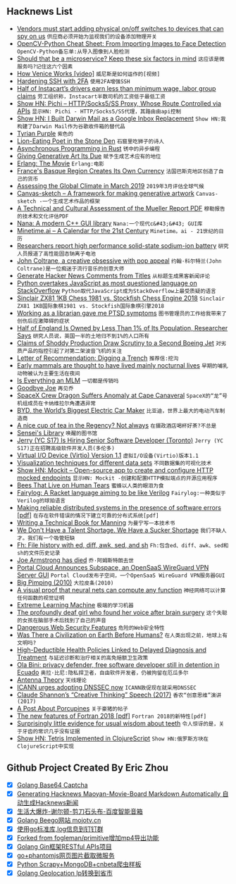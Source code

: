 ## Hacknews List


- [Vendors must start adding physical on/off switches to devices that can spy on us](https://larrysanger.org/2019/04/vendors-must-start-adding-physical-on-off-switches-to-devices-that-can-spy-on-us/)  `供应商必须开始为监视我们的设备添加物理开关`
- [OpenCV-Python Cheat Sheet: From Importing Images to Face Detection](https://heartbeat.fritz.ai/opencv-python-cheat-sheet-from-importing-images-to-face-detection-52919da36433)  `OpenCV-Python备忘单:从导入图像到人脸检测`
- [Should that be a microservice? Keep these six factors in mind](https://content.pivotal.io/blog/should-that-be-a-microservice-keep-these-six-factors-in-mind)  `这应该是微服务吗?记住这六个因素`
- [How Venice Works [video]](https://vimeo.com/21688538)  `威尼斯是如何运作的[视频]`
- [Hardening SSH with 2FA](https://gist.github.com/lizthegrey/9c21673f33186a9cc775464afbdce820)  `使用2FA增强SSH`
- [Half of Instacart’s drivers earn less than minimum wage, labor group claims](https://www.fastcompany.com/90337972/half-of-instacarts-drivers-earn-less-than-minimum-wage-labor-group-claims)  `劳工组织称，Instacart半数司机的工资低于最低工资`
- [Show HN: Pichi – HTTP/Socks5/SS Proxy, Whose Route Controlled via APIs](https://github.com/pichi-router/pichi)  `显示HN: Pichi - HTTP/Socks5/SS代理，其路由由api控制`
- [Show HN: I Built Darwin Mail as a Google Inbox Replacement](https://www.darwinmail.app)  `Show HN:我构建了Darwin Mail作为谷歌收件箱的替代品`
- [Tyrian Purple](https://believermag.com/logger/vintage-tech-4-tyrian-purple/)  `紫色的`
- [Lion-Eating Poet in the Stone Den](https://en.wikipedia.org/wiki/Lion-Eating_Poet_in_the_Stone_Den)  `石窟里吃狮子的诗人`
- [Asynchronous Programming in Rust](https://blog.yoshuawuyts.com/runtime/)  `锈中的异步编程`
- [Giving Generative Art Its Due](https://www.artnome.com/news/2019/4/17/giving-generative-art-its-due)  `赋予生成艺术应有的地位`
- [Erlang: The Movie](https://www.youtube.com/watch?v=BXmOlCy0oBM)  `Erlang:电影`
- [France&#39;s Basque Region Creates Its Own Currency](http://www.bbc.com/travel/story/20190418-the-french-region-with-a-new-currency)  `法国巴斯克地区创造了自己的货币`
- [Assessing the Global Climate in March 2019](https://www.ncei.noaa.gov/news/global-climate-201903)  `2019年3月评估全球气候`
- [Canvas-sketch – A framework for making generative artwork](https://github.com/mattdesl/canvas-sketch)  `Canvas-sketch -一个生成艺术作品的框架`
- [A Technical and Cultural Assessment of the Mueller Report PDF](https://www.pdfa.org/a-technical-and-cultural-assessment-of-the-mueller-report-pdf/)  `穆勒报告的技术和文化评估PDF`
- [Nana: A modern C&#43;&#43; GUI library](http://nanapro.org/)  `Nana:一个现代c&#43;&#43; GUI库`
- [Minetime.ai – A Calendar for the 21st Century](https://minetime.ai/)  `Minetime。ai - 21世纪的日历`
- [Researchers report high performance solid-state sodium-ion battery](https://phys.org/news/2019-04-high-solid-state-sodium-ion-battery.html)  `研究人员报道了高性能固态钠离子电池`
- [John Coltrane, a creative obsessive with pop appeal](https://www.the-tls.co.uk/articles/public/coltrane-the-search-for-a-higher-state-of-humanity/)  `约翰·科尔特兰(John Coltrane)是一位痴迷于流行音乐的创意大师`
- [Generate Hacker News Comments from Titles](https://hncynic.leod.org/index.html)  `从标题生成黑客新闻评论`
- [Python overtakes JavaScript as most questioned language on StackOverflow](https://www.globalapptesting.com/blog/picking-apart-stackoverflow-what-bugs-developers-the-most)  `Python取代JavaScript成为StackOverflow上最受质疑的语言`
- [Sinclair ZX81 1KB Chess 1981 vs. Stockfish Chess Engine 2018](https://www.youtube.com/watch?v=R3By_rdwxSg)  `Sinclair ZX81 1KB国际象棋1981 vs. Stockfish国际象棋引擎2018`
- [Working as a librarian gave me PTSD symptoms](https://www.latimes.com/opinion/op-ed/la-oe-oliver-librarian-the-public-movie-20190419-story.html)  `图书管理员的工作给我带来了创伤后应激障碍的症状`
- [Half of England Is Owned by Less Than 1% of Its Population, Researcher Says](https://www.nytimes.com/2019/04/19/world/europe/england-land-inequality.html)  `研究人员说，英国一半的土地归不到1%的人口所有`
- [Claims of Shoddy Production Draw Scrutiny to a Second Boeing Jet](https://www.nytimes.com/2019/04/20/business/boeing-dreamliner-production-problems.html)  `对劣质产品的指控引起了对第二架波音飞机的关注`
- [Letter of Recommendation: Digging a Trench](https://www.nytimes.com/2019/04/16/magazine/letter-of-recommendation-digging-a-trench.html)  `推荐信:挖沟`
- [Early mammals are thought to have lived mainly nocturnal lives](https://www.nature.com/articles/d41586-019-01109-6)  `早期的哺乳动物被认为主要生活在夜间`
- [Is Everything an MLM](https://annehelen.substack.com/p/is-everything-an-mlm)  `一切都是传销吗`
- [Goodbye Joe](https://ferd.ca/goodbye-joe.html)  `再见乔`
- [SpaceX Crew Dragon Suffers Anomaly at Cape Canaveral](https://www.floridatoday.com/story/tech/science/space/2019/04/20/smoke-seen-miles-spacex-crew-dragon-suffers-anomaly-cape-canaveral/3531086002/)  `SpaceX的“龙”号机组成员在卡纳维拉尔角遭遇异常`
- [BYD, the World’s Biggest Electric Car Maker](https://www.bloomberg.com/news/features/2019-04-16/the-world-s-biggest-electric-vehicle-company-looks-nothing-like-tesla)  `比亚迪，世界上最大的电动汽车制造商`
- [A nice cup of tea in the Regency? Not always](https://about1816.wordpress.com/2019/04/16/a-nice-cup-of-tea-in-the-regency-not-always/)  `在摄政酒店喝杯好茶?不总是`
- [Sensei&#39;s Library](https://senseis.xmp.net/)  `唤醒的图书馆`
- [Jerry (YC S17) Is Hiring Senior Software Developer (Toronto)](https://www.workable.com/j/089F60DE31)  `Jerry (YC S17)正在招聘高级软件开发人员(多伦多)`
- [Virtual I/O Device (Virtio) Version 1.1](https://docs.oasis-open.org/virtio/virtio/v1.1/cs01/virtio-v1.1-cs01.html)  `虚拟I/O设备(Virtio)版本1.1`
- [Visualization techniques for different data sets](https://mlwhiz.com/blog/2019/04/19/awesome_seaborn_visuals/)  `不同数据集的可视化技术`
- [Show HN: Mockit – Open-source app to create and configure HTTP mocked endpoints](https://mockit.netlify.com/)  `显示HN: Mockit -创建和配置HTTP模拟端点的开源应用程序`
- [Bees That Live on Human Tears](https://www.nybooks.com/daily/2019/04/18/the-bees-that-live-on-human-tears/)  `蜜蜂以人类的眼泪为食`
- [Fairylog: A Racket language aiming to be like Verilog](http://pinksquirrellabs.com/blog/2019/04/17/fairylog/)  `Fairylog:一种类似于Verilog的球拍语言`
- [Making reliable distributed systems in the presence of software errors [pdf]](http://erlang.org/download/armstrong_thesis_2003.pdf)  `在存在软件错误的情况下建立可靠的分布式系统[pdf]`
- [Writing a Technical Book for Manning](https://www.tunetheweb.com/blog/writing-a-technical-book-for-manning/)  `为曼宁写一本技术书`
- [We Don&#39;t Have a Talent Shortage. We Have a Sucker Shortage](https://resumeskills.us/talent/shortage)  `我们不缺人才。我们有一个吸管短缺`
- [Fh: File history with ed, diff, awk, sed, and sh](https://github.com/xorhash/fh)  `Fh:包含ed、diff、awk、sed和sh的文件历史记录`
- [Joe Armstrong has died](https://twitter.com/FrancescoC/status/1119596234166218754)  `乔·阿姆斯特朗去世`
- [Portal Cloud Announces Subspace, an OpenSaaS WireGuard VPN Server GUI](https://blog.portal.cloud/posts/Q3NOVKFFEQATPZQ)  `Portal Cloud发布子空间，一个OpenSaaS WireGuard VPN服务器GUI`
- [Big Pimping (2010)](http://www.thecrimereport.org/archive/big-pimping/)  `大拉皮条(2010)`
- [A visual proof that neural nets can compute any function](http://neuralnetworksanddeeplearning.com/chap4.html)  `神经网络可以计算任何函数的视觉证明`
- [Extreme Learning Machine](https://en.wikipedia.org/wiki/Extreme_learning_machine)  `极端的学习机器`
- [The profoundly deaf girl who found her voice after brain surgery](https://www.bbc.co.uk/news/health-47974844)  `这个失聪的女孩在脑部手术后找到了自己的声音`
- [Dangerous Web Security Features](https://www.tunetheweb.com/blog/dangerous-web-security-features/)  `危险的Web安全特性`
- [Was There a Civilization on Earth Before Humans?](https://www.theatlantic.com/science/archive/2018/04/are-we-earths-only-civilization/557180/)  `在人类出现之前，地球上有文明吗?`
- [High-Deductible Health Policies Linked to Delayed Diagnosis and Treatment](https://www.npr.org/sections/health-shots/2019/04/18/713887452/high-deductible-health-policies-linked-to-delayed-diagnosis-and-treatment)  `与延迟诊断和治疗相关的高免赔额卫生政策`
- [Ola Bini: privacy defender, free software developer still in detention in Ecuado](item?id=19708596)  `奥拉·比尼:隐私捍卫者，自由软件开发者，仍被拘留在厄瓜多尔`
- [Antenna Theory](http://www.antenna-theory.com/)  `天线理论`
- [ICANN urges adopting DNSSEC now](https://www.networkworld.com/article/3343185/icann-urges-adopting-dnssec-now.html)  `ICANN敦促现在就采用DNSSEC`
- [Claude Shannon’s “Creative Thinking” Speech (2017)](https://medium.com/the-mission/a-genius-explains-how-to-be-creative-claude-shannons-long-lost-1952-speech-fbbcb2ebe07f)  `香农“创意思维”演讲(2017)`
- [A Post About Porcupines](https://www.lastwordonnothing.com/2019/04/16/this-is-a-post-about-porcupines/)  `关于豪猪的帖子`
- [The new features of Fortran 2018 [pdf]](https://isotc.iso.org/livelink/livelink?func=ll&amp;objId=19441669&amp;objAction=Open)  `Fortran 2018的新特性[pdf]`
- [Surprisingly little evidence for usual wisdom about teeth](https://www.nytimes.com/2016/08/30/upshot/surprisingly-little-evidence-for-the-usual-wisdom-about-teeth.html)  `令人惊讶的是，关于牙齿的常识几乎没有证据`
- [Show HN: Tetris Implemented in ClojureScript](https://djblue.github.io/tetris/)  `Show HN:俄罗斯方块在ClojureScript中实现`

## Github Project Created By Eric Zhou

- [x] [Golang Base64 Captcha](https://github.com/mojocn/base64Captcha)
- [x] [Generating Hacknews Maoyan-Movie-Board Markdown Automatically 自动生成Hacknews新闻](https://github.com/dejavuzhou/md-genie)
- [x] [生活大爆炸-谢尔顿-剪刀石头布-百度智能音箱](https://github.com/mojocn/dueros-bang-game)
- [x] [Golang Beego网站 mojotv.cn](https://github.com/mojocn/www.mojotv.cn)
- [x] [使用go标准库,log信息到钉钉群](https://github.com/mojocn/dooger)
- [x] [Forked from fogleman/primitive增加mp4导出功能](https://github.com/mojocn/primitive)
- [x] [Golang Gin框架RESTful APIs项目](https://github.com/JJJJJJJerk/ezier-golang-web-api-framework)
- [x] [go+phantomjs网页图片截取微服务](https://github.com/mojocn/screen_shot)
- [x] [Python Scrapy+MongoDB+cnbeta爬虫样板](https://github.com/mojocn/scrapy_mongodb_boilerplate_cnbeta)
- [x] [Golang Geolocation Ip转换到省市](https://github.com/mojocn/ip2location)